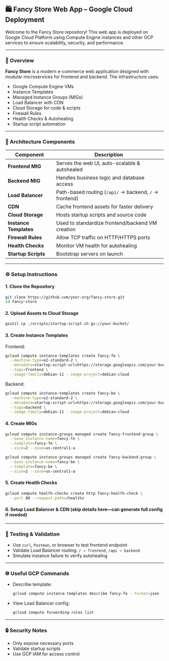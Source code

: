 ## 🛍️ Fancy Store Web App – Google Cloud Deployment

Welcome to the Fancy Store repository! This web app is deployed on Google Cloud Platform using Compute Engine instances and other GCP services to ensure scalability, security, and performance.

---

### 🚀 Overview

**Fancy Store** is a modern e-commerce web application designed with modular microservices for frontend and backend. The infrastructure uses:

- Google Compute Engine VMs
- Instance Templates
- Managed Instance Groups (MIGs)
- Load Balancer with CDN
- Cloud Storage for code & scripts
- Firewall Rules
- Health Checks & Autohealing
- Startup script automation


---

### 🧱 Architecture Components

| Component | Description |
|----------|-------------|
| **Frontend MIG** | Serves the web UI, auto-scalable & autohealed |
| **Backend MIG** | Handles business logic and database access |
| **Load Balancer** | Path-based routing (`/api/` → backend, `/` → frontend) |
| **CDN** | Cache frontend assets for faster delivery |
| **Cloud Storage** | Hosts startup scripts and source code |
| **Instance Templates** | Used to standardize frontend/backend VM creation |
| **Firewall Rules** | Allow TCP traffic on HTTP/HTTPS ports |
| **Health Checks** | Monitor VM health for autohealing |
| **Startup Scripts** | Bootstrap servers on launch |


---

### ⚙️ Setup Instructions

#### 1. Clone the Repository
```bash
git clone https://github.com/your-org/fancy-store.git
cd fancy-store
```

#### 2. Upload Assets to Cloud Storage
```bash
gsutil cp ./scripts/startup-script.sh gs://your-bucket/
```

#### 3. Create Instance Templates
Frontend:
```bash
gcloud compute instance-templates create fancy-fe \
  --machine-type=e2-standard-2 \
  --metadata=startup-script-url=https://storage.googleapis.com/your-bucket/startup-script.sh \
  --tags=frontend \
  --image-family=debian-11 --image-project=debian-cloud
```

Backend:
```bash
gcloud compute instance-templates create fancy-be \
  --machine-type=e2-standard-2 \
  --metadata=startup-script-url=https://storage.googleapis.com/your-bucket/backend-script.sh \
  --tags=backend \
  --image-family=debian-11 --image-project=debian-cloud
```

#### 4. Create MIGs
```bash
gcloud compute instance-groups managed create fancy-frontend-group \
  --base-instance-name=fancy-fe \
  --template=fancy-fe \
  --size=2 --zone=us-central1-a

gcloud compute instance-groups managed create fancy-backend-group \
  --base-instance-name=fancy-be \
  --template=fancy-be \
  --size=2 --zone=us-central1-a
```

#### 5. Create Health Checks
```bash
gcloud compute health-checks create http fancy-health-check \
  --port 80 --request-path=/healthz
```

#### 6. Setup Load Balancer & CDN (skip details here—can generate full config if needed)


---

### 🧪 Testing & Validation

- Use `curl`, `Postman`, or browser to test frontend endpoint
- Validate Load Balancer routing: `/ → frontend`, `/api → backend`
- Simulate instance failure to verify autohealing

---

### 🌐 Useful GCP Commands

- Describe template:
  ```bash
  gcloud compute instance-templates describe fancy-fe --format=json
  ```
- View Load Balancer config:
  ```bash
  gcloud compute forwarding-rules list
  ```

---

### 🔒 Security Notes

- Only expose necessary ports
- Validate startup scripts
- Use GCP IAM for access control


